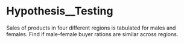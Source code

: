 # Hypothesis__Testing
Sales of products in four different regions is tabulated for males and females. Find if male-female buyer rations are similar across regions.
